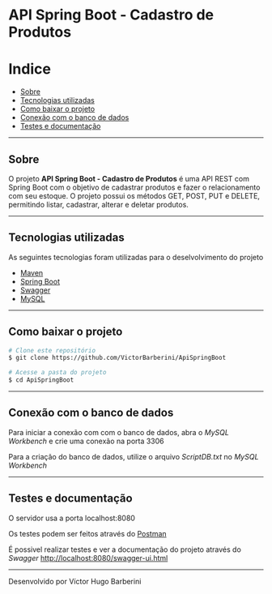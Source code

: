 # API Spring Boot - Cadastro de Produtos

# Indice
* [Sobre](#Sobre)
* [Tecnologias utilizadas](#Tecnologias-utilizadas)
* [Como baixar o projeto](#Como-baixar-o-projeto)
* [Conexão com o banco de dados](#Conexão-com-o-banco-de-dados)
* [Testes e documentação](#Testes-e-documentação)

---

## Sobre

O projeto **API Spring Boot - Cadastro de Produtos** é uma API REST com Spring Boot com o objetivo de cadastrar produtos e fazer o relacionamento com seu estoque. O projeto possui os métodos GET, POST, PUT e DELETE, permitindo listar, cadastrar, alterar e deletar produtos.

---

## Tecnologias utilizadas

As seguintes tecnologias foram utilizadas para o deselvolvimento do projeto
- [Maven](https://maven.apache.org/)
- [Spring Boot](https://spring.io/projects/spring-boot)
- [Swagger](https://swagger.io/)
- [MySQL](https://www.mysql.com/)

---

## Como baixar o projeto

```bash
# Clone este repositório
$ git clone https://github.com/VictorBarberini/ApiSpringBoot

# Acesse a pasta do projeto
$ cd ApiSpringBoot
```

---

## Conexão com o banco de dados

Para iniciar a conexão com com o banco de dados, abra o *MySQL Workbench* e crie uma conexão na porta 3306

Para a criação do banco de dados, utilize o arquivo *ScriptDB.txt* no *MySQL Workbench*

---

## Testes e documentação

O servidor usa a porta localhost:8080

Os testes podem ser feitos através do [Postman](https://www.postman.com/)

É possivel realizar testes e ver a documentação do projeto através do *Swagger* <http://localhost:8080/swagger-ui.html>

---

Desenvolvido por Víctor Hugo Barberini

